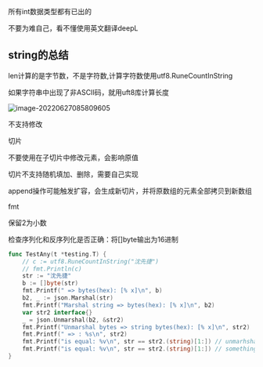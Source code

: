 所有int数据类型都有已出的

不要为难自己，看不懂使用英文翻译deepL

## string的总结

len计算的是字节数，不是字符数,计算字符数使用utf8.RuneCountInString

如果字符串中出现了非ASCII码，就用uft8库计算长度

![image-20220627085809605](C:\Users\xjshen\AppData\Roaming\Typora\typora-user-images\image-20220627085809605.png)

不支持修改

切片

不要使用在子切片中修改元素，会影响原值

切片不支持随机填加、删除，需要自己实现

append操作可能触发扩容，会生成新切片，并将原数组的元素全部拷贝到新数组

fmt

保留2为小数

检查序列化和反序列化是否正确：将[]byte输出为16进制

```go
func TestAny(t *testing.T) {
	// c := utf8.RuneCountInString("沈先捷")
	// fmt.Println(c)
	str := "沈先捷"
	b := []byte(str)
	fmt.Printf(" => bytes(hex): [% x]\n", b)
	b2, _ := json.Marshal(str)
	fmt.Printf("Marshal string => bytes(hex): [% x]\n", b2)
	var str2 interface{}
	_ = json.Unmarshal(b2, &str2)
	fmt.Printf("Unmarshal bytes => string bytes(hex): [% x]\n", str2)
	fmt.Printf(" => : %s\n", str2)
	fmt.Printf("is equal: %v\n", str == str2.(string)[1:]) // unmarhshal process is ok
	fmt.Printf("is equal: %v\n", str == str2.(string)[1:]) // something during unmarshal process
}
```

